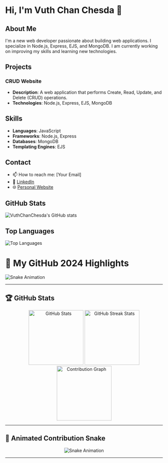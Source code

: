 # Hi, I'm Vuth Chan Chesda 👋

## About Me

I'm a new web developer passionate about building web applications. I specialize in Node.js, Express, EJS, and MongoDB. I am currently working on improving my skills and learning new technologies.

## Projects

### CRUD Website
- **Description**: A web application that performs Create, Read, Update, and Delete (CRUD) operations.
- **Technologies**: Node.js, Express, EJS, MongoDB

## Skills

- **Languages**: JavaScript
- **Frameworks**: Node.js, Express
- **Databases**: MongoDB
- **Templating Engines**: EJS

## Contact

- 📫 How to reach me: [Your Email]
- 💼 [LinkedIn](https://www.linkedin.com/in/yourprofile)
- 🌐 [Personal Website](https://yourwebsite.com)

## GitHub Stats

![VuthChanChesda's GitHub stats](https://github-readme-stats.vercel.app/api?username=VuthChanChesda&show_icons=true&theme=radical)

## Top Languages

![Top Languages](https://github-readme-stats.vercel.app/api/top-langs/?username=VuthChanChesda&layout=compact&theme=radical)


# 🌟 My GitHub 2024 Highlights

![Snake Animation](https://github.com/VuthChanChesda/VuthChanChesda/raw/output/github-contribution-grid-snake.svg)

---

## 🏆 **GitHub Stats**

<div align="center">
  
  <img src="https://github-readme-stats.vercel.app/api?username=VuthChanChesda&show_icons=true&theme=tokyonight" alt="GitHub Stats" height="175">
  <img src="https://github-readme-streak-stats.herokuapp.com/?user=VuthChanChesda&theme=highcontrast" alt="GitHub Streak Stats" height="175">
  <img src="https://github-readme-activity-graph.cyclic.app/graph?username=VuthChanChesda&theme=github" alt="Contribution Graph" height="175">

</div>

---

## 🐍 **Animated Contribution Snake**

<p align="center">
  <img src="https://github.com/VuthChanChesda/VuthChanChesda/blob/output/github-contribution-grid-snake.svg" alt="Snake Animation">
</p>

---






<!---
VuthChanChesda/VuthChanChesda is a ✨ special ✨ repository because its `README.md` (this file) appears on your GitHub profile.
You can click the Preview link to take a look at your changes.
--->
